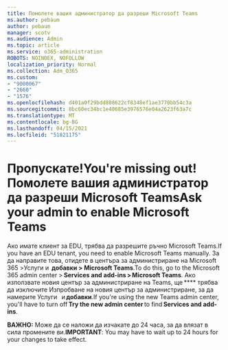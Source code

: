 ```yaml
---
title: Помолете вашия администратор да разреши Microsoft Teams
ms.author: pebaum
author: pebaum
manager: scotv
ms.audience: Admin
ms.topic: article
ms.service: o365-administration
ROBOTS: NOINDEX, NOFOLLOW
localization_priority: Normal
ms.collection: Adm_O365
ms.custom:
- "9000067"
- "2660"
- "1576"
ms.openlocfilehash: d401a0f29bdd808622cf8348ef1ae3770bb54c3a
ms.sourcegitcommit: 8bc60ec34bc1e40685e3976576e04a2623f63a7c
ms.translationtype: MT
ms.contentlocale: bg-BG
ms.lasthandoff: 04/15/2021
ms.locfileid: "51821175"
---
```

# <a name="youre-missing-out-ask-your-admin-to-enable-microsoft-teams"></a><span data-ttu-id="ae5f2-102">Пропускате!</span><span class="sxs-lookup"><span data-stu-id="ae5f2-102">You're missing out!</span></span> <span data-ttu-id="ae5f2-103">Помолете вашия администратор да разреши Microsoft Teams</span><span class="sxs-lookup"><span data-stu-id="ae5f2-103">Ask your admin to enable Microsoft Teams</span></span>

<span data-ttu-id="ae5f2-104">Ако имате клиент за EDU, трябва да разрешите ръчно Microsoft Teams.</span><span class="sxs-lookup"><span data-stu-id="ae5f2-104">If you have an EDU tenant, you need to enable Microsoft Teams manually.</span></span> <span data-ttu-id="ae5f2-105">За да направите това, отидете в центъра за администриране на Microsoft 365 >Услуги и  **добавки > Microsoft Teams**.</span><span class="sxs-lookup"><span data-stu-id="ae5f2-105">To do this, go to the Microsoft 365 admin center > **Services and add-ins > Microsoft Teams**.</span></span> <span data-ttu-id="ae5f2-106">Ако използвате новия център за администриране на Teams, ще \*\*\*\* трябва да изключите Изпробване на новия център за администриране, за да намерите Услуги   и **добавки**.</span><span class="sxs-lookup"><span data-stu-id="ae5f2-106">If you're using the new Teams admin center, you'll have to turn off **Try the new admin center** to find **Services and add-ins**.</span></span> 

<span data-ttu-id="ae5f2-107">**ВАЖНО:** Може да се наложи да изчакате до 24 часа, за да влязат в сила промените ви.</span><span class="sxs-lookup"><span data-stu-id="ae5f2-107">**IMPORTANT**: You may have to wait up to 24 hours for your changes to take effect.</span></span>